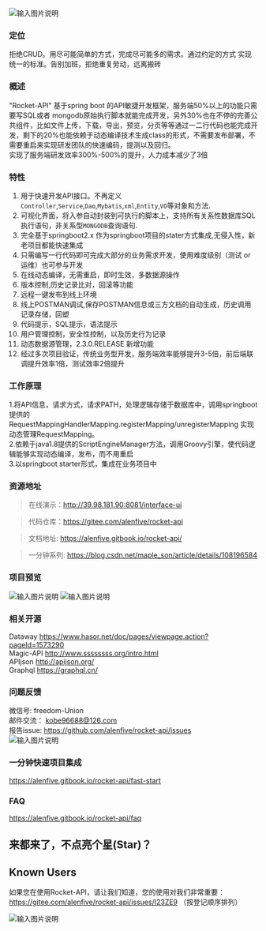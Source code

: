 
![输入图片说明](https://images.gitee.com/uploads/images/2020/1119/195027_6ae6ae9d_5139840.png "QQ图片20201119194317.png")
### 定位
拒绝CRUD。用尽可能简单的方式，完成尽可能多的需求。通过约定的方式 实现统一的标准。告别加班，拒绝重复劳动，远离搬砖  

### 概述
"Rocket-API" 基于spring boot  的API敏捷开发框架，服务端50%以上的功能只需要写SQL或者 mongodb原始执行脚本就能完成开发，另外30%也在不停的完善公共组件，比如文件上传，下载，导出，预览，分页等等通过一二行代码也能完成开发，剩下的20%也能依赖于动态编译技术生成class的形式，不需要发布部署，不需要重启来实现研发团队的快速编码，提测以及回归。   
实现了服务端研发效率300%-500%的提升，人力成本减少了3倍
### 特性
1. 用于快速开发API接口。不再定义`Controller`,`Service`,`Dao`,`Mybatis`,`xml`,`Entity`,`VO`等对象和方法.
2. 可视化界面，将入参自动封装到可执行的脚本上，支持所有关系性数据库SQL执行语句，非关系型`MONGODB`查询语句.
3. 完全基于springboot2.x 作为springboot项目的stater方式集成,无侵入性，新老项目都能快速集成
4. 只需编写一行代码即可完成大部分的业务需求开发，使用难度级别（测试 or 运维）也可参与开发
5. 在线动态编译，无需重启，即时生效，多数据源操作
6. 版本控制,历史记录比对，回滚等功能
7. 远程一键发布到线上环境
8. 线上POSTMAN调试,保存POSTMAN信息或三方文档的自动生成，历史调用记录存储，回塑
9. 代码提示，SQL提示，语法提示
10. 用户管理控制，安全性控制，以及历史行为记录
11. 动态数据源管理，2.3.0.RELEASE 新增功能
12. 经过多次项目验证，传统业务型开发，服务端效率能够提升3-5倍，前后端联调提升效率1倍，测试效率2倍提升

### 工作原理
1.将API信息，请求方式，请求PATH，处理逻辑存储于数据库中，调用springboot提供的RequestMappingHandlerMapping.registerMapping/unregisterMapping 实现动态管理RequestMapping。  
2.依赖于java1.8提供的ScriptEngineManager方法，调用Groovy引擎，使代码逻辑能够实现动态编译，发布，而不用重启   
3.以springboot starter形式，集成在业务项目中

 
### 资源地址

>在线演示：http://39.98.181.90:8081/interface-ui    

>代码仓库：https://gitee.com/alenfive/rocket-api    

>文档地址: https://alenfive.gitbook.io/rocket-api/ 

>一分钟系列: https://blog.csdn.net/maple_son/article/details/108196584  
  
### 项目预览  
![输入图片说明](https://images.gitee.com/uploads/images/2020/0922/162539_b59a4464_5139840.png "屏幕截图.png")
![输入图片说明](https://images.gitee.com/uploads/images/2020/0922/162711_70f6adb8_5139840.png "屏幕截图.png")


### 相关开源
Dataway https://www.hasor.net/doc/pages/viewpage.action?pageId=1573290  
Magic-API http://www.ssssssss.org/intro.html  
APIjson http://apijson.org/  
Graphql https://graphql.cn/ 

### 问题反馈 
微信号: freedom-Union  
邮件交流： kobe96688@126.com   
报告issue: https://github.com/alenfive/rocket-api/issues  
![输入图片说明](https://images.gitee.com/uploads/images/2020/0915/183440_93549b7f_5139840.png "屏幕截图.png")

### 一分钟快速项目集成  
https://alenfive.gitbook.io/rocket-api/fast-start

### FAQ
https://alenfive.gitbook.io/rocket-api/faq

## 来都来了，不点亮个星(Star)？


## Known Users         
如果您在使用Rocket-API，请让我们知道，您的使用对我们非常重要：https://gitee.com/alenfive/rocket-api/issues/I23ZE9 （按登记顺序排列）


![输入图片说明](https://images.gitee.com/uploads/images/2020/1126/111619_404464b7_5139840.png "屏幕截图.png")


